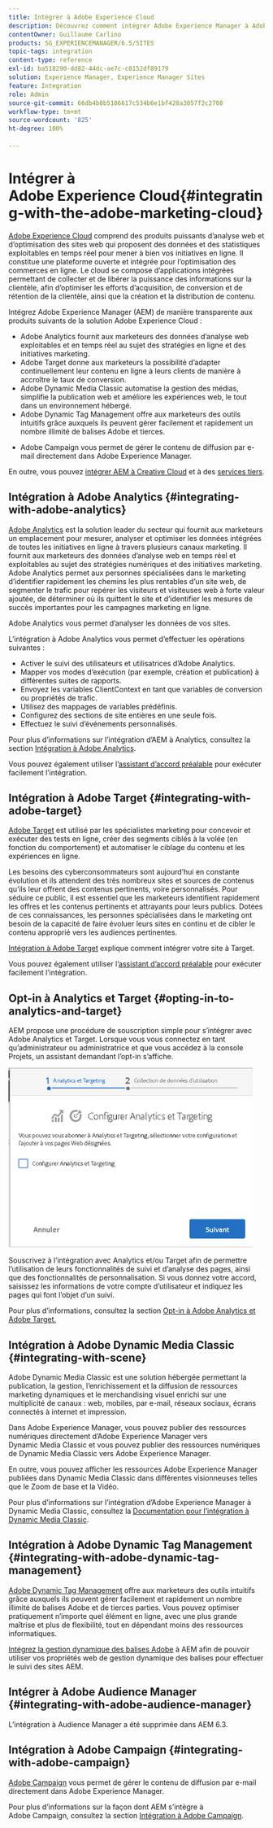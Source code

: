 ```yaml
---
title: Intégrer à Adobe Experience Cloud
description: Découvrez comment intégrer Adobe Experience Manager à Adobe Experience Cloud.
contentOwner: Guillaume Carlino
products: SG_EXPERIENCEMANAGER/6.5/SITES
topic-tags: integration
content-type: reference
exl-id: ba518290-dd82-44dc-ae7c-c8152df89179
solution: Experience Manager, Experience Manager Sites
feature: Integration
role: Admin
source-git-commit: 66db4b0b5106617c534b6e1bf428a3057f2c2708
workflow-type: tm+mt
source-wordcount: '825'
ht-degree: 100%

---
```


# Intégrer à Adobe Experience Cloud{#integrating-with-the-adobe-marketing-cloud}

[Adobe Experience Cloud](https://business.adobe.com/fr/products/marketing-cloud/main.html) comprend des produits puissants d’analyse web et d’optimisation des sites web qui proposent des données et des statistiques exploitables en temps réel pour mener à bien vos initiatives en ligne. Il constitue une plateforme ouverte et intégrée pour l’optimisation des commerces en ligne. Le cloud se compose d’applications intégrées permettant de collecter et de libérer la puissance des informations sur la clientèle, afin d’optimiser les efforts d’acquisition, de conversion et de rétention de la clientèle, ainsi que la création et la distribution de contenu.

Intégrez Adobe Experience Manager (AEM) de manière transparente aux produits suivants de la solution Adobe Experience Cloud :

* Adobe Analytics fournit aux marketeurs des données d’analyse web exploitables et en temps réel au sujet des stratégies en ligne et des initiatives marketing.
* Adobe Target donne aux marketeurs la possibilité d’adapter continuellement leur contenu en ligne à leurs clients de manière à accroître le taux de conversion.
* Adobe Dynamic Media Classic automatise la gestion des médias, simplifie la publication web et améliore les expériences web, le tout dans un environnement hébergé.
* Adobe Dynamic Tag Management offre aux marketeurs des outils intuitifs grâce auxquels ils peuvent gérer facilement et rapidement un nombre illimité de balises Adobe et tierces.
<!-- Search&Promote is end of life as of September 1, 2022 * Adobe Search&Promote gives marketers the ability to control and optimize the search results on their sites. -->
* Adobe Campaign vous permet de gérer le contenu de diffusion par e-mail directement dans Adobe Experience Manager.

En outre, vous pouvez [intégrer AEM à Creative Cloud](/help/assets/aem-cc-integration-best-practices.md) et à des [services tiers](/help/sites-administering/third-party-services.md).

## Intégration à Adobe Analytics {#integrating-with-adobe-analytics}

[Adobe Analytics](https://business.adobe.com/fr/products/analytics/adobe-analytics.html) est la solution leader du secteur qui fournit aux marketeurs un emplacement pour mesurer, analyser et optimiser les données intégrées de toutes les initiatives en ligne à travers plusieurs canaux marketing. Il fournit aux marketeurs des données d’analyse web en temps réel et exploitables au sujet des stratégies numériques et des initiatives marketing. Adobe Analytics permet aux personnes spécialisées dans le marketing d’identifier rapidement les chemins les plus rentables d’un site web, de segmenter le trafic pour repérer les visiteurs et visiteuses web à forte valeur ajoutée, de déterminer où ils quittent le site et d’identifier les mesures de succès importantes pour les campagnes marketing en ligne.

Adobe Analytics vous permet d’analyser les données de vos sites.

L’intégration à Adobe Analytics vous permet d’effectuer les opérations suivantes :

* Activer le suivi des utilisateurs et utilisatrices d’Adobe Analytics.
* Mapper vos modes d’exécution (par exemple, création et publication) à différentes suites de rapports.
* Envoyez les variables ClientContext en tant que variables de conversion ou propriétés de trafic.
* Utilisez des mappages de variables prédéfinis.
* Configurez des sections de site entières en une seule fois.
* Effectuez le suivi d’événements personnalisés.

Pour plus d’informations sur l’intégration d’AEM à Analytics, consultez la section [Intégration à Adobe Analytics](/help/sites-administering/adobeanalytics.md).

Vous pouvez également utiliser l’[assistant d’accord préalable](/help/sites-administering/opt-in.md) pour exécuter facilement l’intégration.

## Intégration à Adobe Target {#integrating-with-adobe-target}

[Adobe Target](https://business.adobe.com/fr/products/target/adobe-target.html) est utilisé par les spécialistes marketing pour concevoir et exécuter des tests en ligne, créer des segments ciblés à la volée (en fonction du comportement) et automatiser le ciblage du contenu et les expériences en ligne.

Les besoins des cyberconsommateurs sont aujourd’hui en constante évolution et ils attendent des très nombreux sites et sources de contenus qu’ils leur offrent des contenus pertinents, voire personnalisés. Pour séduire ce public, il est essentiel que les marketeurs identifient rapidement les offres et les contenus pertinents et attrayants pour leurs publics. Dotées de ces connaissances, les personnes spécialisées dans le marketing ont besoin de la capacité de faire évoluer leurs sites en continu et de cibler le contenu approprié vers les audiences pertinentes.

[Intégration à Adobe Target](/help/sites-administering/target.md) explique comment intégrer votre site à Target.

Vous pouvez également utiliser l’[assistant d’accord préalable](/help/sites-administering/opt-in.md) pour exécuter facilement l’intégration.

## Opt-in à Analytics et Target {#opting-in-to-analytics-and-target}

AEM propose une procédure de souscription simple pour s’intégrer avec Adobe Analytics et Target. Lorsque vous vous connectez en tant qu’administrateur ou administratrice et que vous accédez à la console Projets, un assistant demandant l’opt-in s’affiche.

![chlimage_1-107](assets/chlimage_1-107a.png)

Souscrivez à l’intégration avec Analytics et/ou Target afin de permettre l’utilisation de leurs fonctionnalités de suivi et d’analyse des pages, ainsi que des fonctionnalités de personnalisation. Si vous donnez votre accord, saisissez les informations de votre compte d’utilisateur et indiquez les pages qui font l’objet d’un suivi.

Pour plus d’informations, consultez la section [Opt-in à Adobe Analytics et Adobe Target.](/help/sites-administering/opt-in.md)

## Intégration à Adobe Dynamic Media Classic {#integrating-with-scene}

Adobe Dynamic Media Classic est une solution hébergée permettant la publication, la gestion, l’enrichissement et la diffusion de ressources marketing dynamiques et le merchandising visuel enrichi sur une multiplicité de canaux : web, mobiles, par e-mail, réseaux sociaux, écrans connectés à internet et impression.

Dans Adobe Experience Manager, vous pouvez publier des ressources numériques directement d’Adobe Experience Manager vers Dynamic Media Classic et vous pouvez publier des ressources numériques de Dynamic Media Classic vers Adobe Experience Manager.

En outre, vous pouvez afficher les ressources Adobe Experience Manager publiées dans Dynamic Media Classic dans différentes visionneuses telles que le Zoom de base et la Vidéo.

Pour plus d’informations sur l’intégration d’Adobe Experience Manager à Dynamic Media Classic, consultez la [Documentation pour l’intégration à Dynamic Media Classic](/help/sites-administering/scene7.md).

## Intégration à Adobe Dynamic Tag Management {#integrating-with-adobe-dynamic-tag-management}

[Adobe Dynamic Tag Management](https://business.adobe.com/fr/products/experience-platform/launch.html) offre aux marketeurs des outils intuitifs grâce auxquels ils peuvent gérer facilement et rapidement un nombre illimité de balises Adobe et de tierces parties. Vous pouvez optimiser pratiquement n’importe quel élément en ligne, avec une plus grande maîtrise et plus de flexibilité, tout en dépendant moins des ressources informatiques.

[Intégrez la gestion dynamique des balises Adobe](/help/sites-administering/dtm.md) à AEM afin de pouvoir utiliser vos propriétés web de gestion dynamique des balises pour effectuer le suivi des sites AEM.

## Intégrer à Adobe Audience Manager {#integrating-with-adobe-audience-manager}

L’intégration à Audience Manager a été supprimée dans AEM 6.3.

<!-- Search&Promote is end of life as of September 1, 2022 ## Integrating with Search&Promote {#integrating-with-search-promote} -->

<!-- Search&Promote is end of life as of September 1, 2022 Adobe Search&Promote enables marketers to optimizehow visitors browse, find, compare, and select relevant products and content on web and mobile sites. Businesses can easily promote priority items based on business objectives and visitor intent, and automate merchandising and promotions activity via KPI-based triggers or metrics. -->

<!-- Search&Promote is end of life as of September 1, 2022 Adobe Search&Promote is a reliable and scalable hosted site search application, capable of scaling to millions of pages or products, for heavily visited online businesses ranging from retail to news sites. It offers unprecedented levels of marketer control and metrics-based relevance. -->

<!-- Search&Promote is end of life as of September 1, 2022 For information about integrating AEM and Search&Promote, see [Integrating with Adobe Search&Promote](/help/sites-administering/search-and-promote.md). -->

## Intégration à Adobe Campaign {#integrating-with-adobe-campaign}

[Adobe Campaign](https://business.adobe.com/fr/products/campaign/adobe-campaign.html) vous permet de gérer le contenu de diffusion par e-mail directement dans Adobe Experience Manager.

Pour plus d’informations sur la façon dont AEM s’intègre à Adobe Campaign, consultez la section [Intégration à Adobe Campaign](/help/sites-administering/campaignstandard.md).
